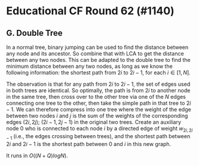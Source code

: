 # Educational CF Round 62 (#1140)

## G. Double Tree
In a normal tree, binary jumping can be used to find the distance between any node and its ancestor. So combine that with LCA to get the distance between any two nodes. This can be adapted to the double tree to find the minimum distance between any two nodes, as long as we know the following information: the shortest path from $2i$ to $2i-1$, for each $i\in[1,N]$.

The observation is that for any path from $2i$ to $2i-1$, the set of edges used in both trees are identical. So optimally, the path is from $2i$ to another node in the same tree, then cross over to the other tree via one of the $N$ edges connecting one tree to the other, then take the simple path in that tree to $2i-1$. We can therefore compress into one tree where the weight of the edge between two nodes $i$ and $j$ is the sum of the weights of the corresponding edges $(2i,2j)$; $(2i-1,2j-1)$ in the original two trees. Create an auxiliary node $0$ who is connected to each node $i$ by a directed edge of weight $w_{2i,2i-1}$ (i.e., the edges crossing between trees), and the shortest path between $2i$ and $2i-1$ is the shortest path between $0$ and $i$ in this new graph.

It runs in $O((N+Q)logN)$.